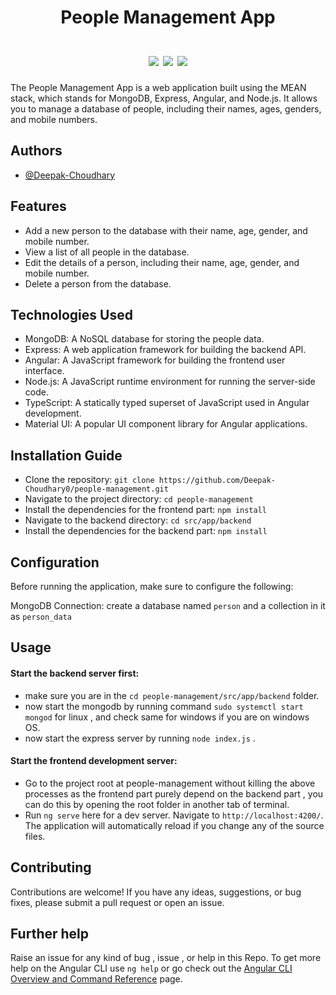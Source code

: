 <h1 align="center">
  People Management App
  <br><br>
<a href="https://twitter.com/c72124925" alt="Twitter Follow">
<img src="https://img.shields.io/badge/Twitter-1DA1F2?style=for-the-badge&logo=twitter&logoColor=white" /></a>
<a href="https://www.linkedin.com/in/deepakchoudhary2003/">
<img src="https://img.shields.io/badge/LinkedIn-0077B5?style=for-the-badge&logo=linkedin&logoColor=white"></a>
  <a href="https://github.com/Deepak-Choudhary0">
  <img src="https://img.shields.io/badge/GitHub-100000?style=for-the-badge&logo=github&logoColor=white"></a>
</h1>
The People Management App is a web application built using the MEAN stack, which stands for MongoDB, Express, Angular, and Node.js. It allows you to manage a database of people, including their names, ages, genders, and mobile numbers.

## Authors

- [@Deepak-Choudhary](https://github.com/Deepak-Choudhary0/)
  
## Features
- Add a new person to the database with their name, age, gender, and mobile number.
- View a list of all people in the database.
- Edit the details of a person, including their name, age, gender, and mobile number.
- Delete a person from the database.

## Technologies Used
- MongoDB: A NoSQL database for storing the people data.
- Express: A web application framework for building the backend API.
- Angular: A JavaScript framework for building the frontend user interface.
- Node.js: A JavaScript runtime environment for running the server-side code.
- TypeScript: A statically typed superset of JavaScript used in Angular development.
- Material UI: A popular UI component library for Angular applications.

## Installation Guide

- Clone the repository: `git clone https://github.com/Deepak-Choudhary0/people-management.git`
- Navigate to the project directory: `cd people-management`
- Install the dependencies for the frontend part: `npm install`
- Navigate to the backend directory: `cd src/app/backend`
- Install the dependencies for the backend part: `npm install`

## Configuration
Before running the application, make sure to configure the following:

MongoDB Connection: create a database named `person` and a collection in it as `person_data`

## Usage

#### Start the backend server first: 
- make sure you are in the `cd people-management/src/app/backend` folder.
- now start the mongodb by running command `sudo systemctl start mongod` for linux , and check same for windows if you are on windows OS.
- now start the express server by running `node index.js` .
  
#### Start the frontend development server:
- Go to the project root at people-management without killing the above processes as the frontend part purely depend on the backend part , you can do this by opening the root folder in another tab of terminal.
- Run `ng serve` here for a dev server. Navigate to `http://localhost:4200/`. The application will automatically reload if you change any of the source files.

## Contributing
Contributions are welcome! If you have any ideas, suggestions, or bug fixes, please submit a pull request or open an issue.

## Further help
Raise an issue for any kind of bug , issue , or help in this Repo.
To get more help on the Angular CLI use `ng help` or go check out the [Angular CLI Overview and Command Reference](https://angular.io/cli) page.
